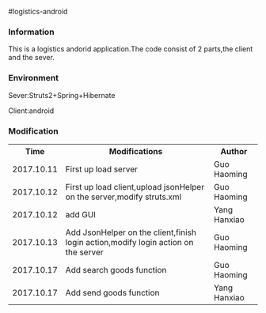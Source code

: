 #logistics-android
<h3>Information</h3>
<p>This is a logistics andorid application.The code consist of 2 parts,the client and the sever.</p>

<h3>Environment</h3>
<p>Sever:Struts2+Spring+Hibernate</p>
<p>Client:android</p>

<h3>Modification</h3>
<table>
<tr>
<th>Time</th>
<th>Modifications</th>
<th>Author</th>
</tr>
<tr>
<td>2017.10.11</td>
<td>First up load server</td>
<td>Guo Haoming</td>
</tr>
<tr>
<td>2017.10.12</td>
<td>First up load client,upload jsonHelper on the server,modify struts.xml</td>
<td>Guo Haoming</td>
</tr>
<tr>
<td>2017.10.12</td>
<td>add GUI</td>
<td>Yang Hanxiao</td>
</tr>
<tr>
<td>2017.10.13</td>
<td>Add JsonHelper on the client,finish login action,modify login action on the server</td>
<td>Guo Haoming</td>
</tr>
<tr>
<td>2017.10.17</td>
<td>Add search goods function</td>
<td>Guo Haoming</td>
</tr>
<tr>
<td>2017.10.17</td>
<td>Add send goods function</td>
<td>Yang Hanxiao</td>
</tr>